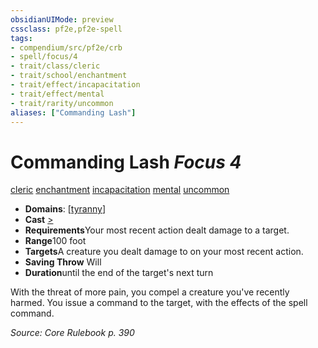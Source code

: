 ```yaml
---
obsidianUIMode: preview
cssclass: pf2e,pf2e-spell
tags:
- compendium/src/pf2e/crb
- spell/focus/4
- trait/class/cleric
- trait/school/enchantment
- trait/effect/incapacitation
- trait/effect/mental
- trait/rarity/uncommon
aliases: ["Commanding Lash"]
---
```

# Commanding Lash *Focus 4*   
[cleric](rules/traits/cleric.md)  [enchantment](enchantment.md)  [incapacitation](incapacitation.md)  [mental](mental.md)  [uncommon](uncommon.md)  

- **Domains**: [[tyranny](../domains.md#Tyranny)]
- **Cast** [>](chapter-9-playing-the-game.md#Actions "Single Action") 
- **Requirements**Your most recent action dealt damage to a target.
- **Range**100 foot
- **Targets**A creature you dealt damage to on your most recent action.
- **Saving Throw** Will
- **Duration**until the end of the target's next turn

With the threat of more pain, you compel a creature you've recently harmed. You issue a command to the target, with the effects of the spell command.

*Source: Core Rulebook p. 390*